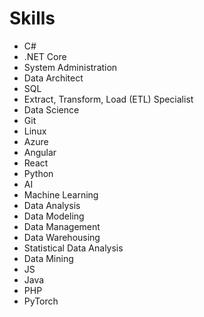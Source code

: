 # Skills

- C#
- .NET Core
- System Administration
- Data Architect
- SQL
- Extract, Transform, Load (ETL) Specialist
- Data Science
- Git
- Linux
- Azure
- Angular
- React
- Python
- AI
- Machine Learning
- Data Analysis
- Data Modeling
- Data Management
- Data Warehousing
- Statistical Data Analysis
- Data Mining
- JS 
- Java
- PHP
- PyTorch 

<!-- - Machine Learning Algorithms -->
